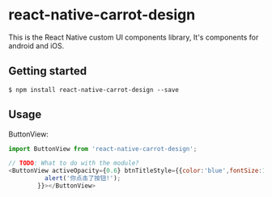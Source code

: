 
# react-native-carrot-design
This is the React Native custom UI components library, It's components for android and iOS.

## Getting started

`$ npm install react-native-carrot-design --save`

## Usage
ButtonView:
```javascript
import ButtonView from 'react-native-carrot-design';

// TODO: What to do with the module?
<ButtonView activeOpacity={0.6} btnTitleStyle={{color:'blue',fontSize:19}} btnViewStyle={{backgroundColor:'red'}} title='自定义按钮' onPressCallback={()=>{
          alert('你点击了按钮!');
        }}></ButtonView>
```
  
